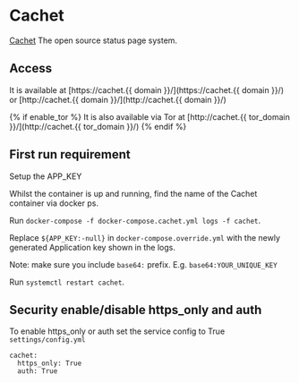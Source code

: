 # Cachet

[Cachet](https://cachethq.io/) The open source status page system.

## Access

It is available at [https://cachet.{{ domain }}/](https://cachet.{{ domain }}/) or [http://cachet.{{ domain }}/](http://cachet.{{ domain }}/)

{% if enable_tor %}
It is also available via Tor at [http://cachet.{{ tor_domain }}/](http://cachet.{{ tor_domain }}/)
{% endif %}

## First run requirement

Setup the APP_KEY

Whilst the container is up and running, find the name of the Cachet container via docker ps.

Run `docker-compose -f docker-compose.cachet.yml logs -f cachet`.

Replace `${APP_KEY:-null}` in `docker-compose.override.yml` with the newly generated Application key shown in the logs.

Note: make sure you include `base64:` prefix. E.g. `base64:YOUR_UNIQUE_KEY`

Run `systemctl restart cachet`.

## Security enable/disable https_only and auth

To enable https_only or auth set the service config to True
`settings/config.yml`

```
cachet:
  https_only: True
  auth: True
```